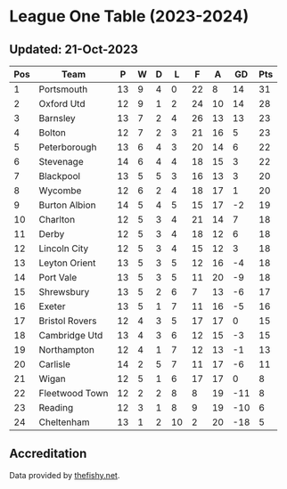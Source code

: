 # League One Table (2023-2024)
## Updated: 21-Oct-2023

| Pos | Team | P | W | D | L | F | A | GD | Pts |
| --- | --- | --- | --- | --- | --- | --- | --- | --- | --- |
| 1 | Portsmouth | 13 | 9 | 4 | 0 | 22 | 8 | 14 | 31 |
| 2 | Oxford Utd | 12 | 9 | 1 | 2 | 24 | 10 | 14 | 28 |
| 3 | Barnsley | 13 | 7 | 2 | 4 | 26 | 13 | 13 | 23 |
| 4 | Bolton | 12 | 7 | 2 | 3 | 21 | 16 | 5 | 23 |
| 5 | Peterborough | 13 | 6 | 4 | 3 | 20 | 14 | 6 | 22 |
| 6 | Stevenage | 14 | 6 | 4 | 4 | 18 | 15 | 3 | 22 |
| 7 | Blackpool | 13 | 5 | 5 | 3 | 16 | 13 | 3 | 20 |
| 8 | Wycombe | 12 | 6 | 2 | 4 | 18 | 17 | 1 | 20 |
| 9 | Burton Albion | 14 | 5 | 4 | 5 | 15 | 17 | -2 | 19 |
| 10 | Charlton | 12 | 5 | 3 | 4 | 21 | 14 | 7 | 18 |
| 11 | Derby | 12 | 5 | 3 | 4 | 18 | 12 | 6 | 18 |
| 12 | Lincoln City | 12 | 5 | 3 | 4 | 15 | 12 | 3 | 18 |
| 13 | Leyton Orient | 13 | 5 | 3 | 5 | 12 | 16 | -4 | 18 |
| 14 | Port Vale | 13 | 5 | 3 | 5 | 11 | 20 | -9 | 18 |
| 15 | Shrewsbury | 13 | 5 | 2 | 6 | 7 | 13 | -6 | 17 |
| 16 | Exeter | 13 | 5 | 1 | 7 | 11 | 16 | -5 | 16 |
| 17 | Bristol Rovers | 12 | 4 | 3 | 5 | 17 | 17 | 0 | 15 |
| 18 | Cambridge Utd | 13 | 4 | 3 | 6 | 12 | 15 | -3 | 15 |
| 19 | Northampton | 12 | 4 | 1 | 7 | 12 | 13 | -1 | 13 |
| 20 | Carlisle | 14 | 2 | 5 | 7 | 11 | 17 | -6 | 11 |
| 21 | Wigan | 12 | 5 | 1 | 6 | 17 | 17 | 0 | 8 |
| 22 | Fleetwood Town | 12 | 2 | 2 | 8 | 8 | 19 | -11 | 8 |
| 23 | Reading | 12 | 3 | 1 | 8 | 9 | 19 | -10 | 6 |
| 24 | Cheltenham | 13 | 1 | 2 | 10 | 2 | 20 | -18 | 5 |

## Accreditation 

Data provided by [thefishy.net](https://www.thefishy.net/).